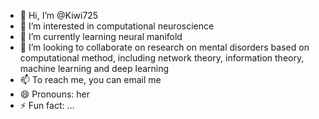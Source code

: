 - 👋 Hi, I’m @Kiwi725
- 👀 I’m interested in computational neuroscience
- 🌱 I’m currently learning neural manifold
- 💞️ I’m looking to collaborate on research on mental disorders based on computational method, including network theory, information theory, machine learning and deep learning
- 📫 To reach me, you can email me
- 😄 Pronouns: her
- ⚡ Fun fact: ...

<!---
Kiwi725/Kiwi725 is a ✨ special ✨ repository because its `README.md` (this file) appears on your GitHub profile.
You can click the Preview link to take a look at your changes.
--->
